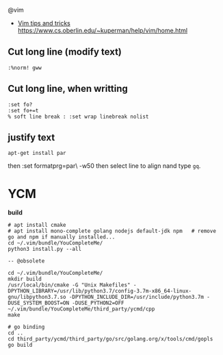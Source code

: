 @vim


* [Vim tips and tricks](html/vim-tips-tricks/home.html)
https://www.cs.oberlin.edu/~kuperman/help/vim/home.html

## Cut long line (modify text)

    :%norm! gww

## Cut long line, when writting

```vim
:set fo?
:set fo+=t
% soft line break : :set wrap linebreak nolist
```

## justify text

    apt-get install par

then
:set formatprg=par\ -w50
then select line to align nand type `gq`.

# YCM

**build**

    # apt install cmake
    # apt install mono-complete golang nodejs default-jdk npm   # remove go and npm if manually installed...
    cd ~/.vim/bundle/YouCompleteMe/
    python3 install.py --all

    -- @obsolete

    cd ~/.vim/bundle/YouCompleteMe/
    mkdir build
    /usr/local/bin/cmake -G "Unix Makefiles" -DPYTHON_LIBRARY=/usr/lib/python3.7/config-3.7m-x86_64-linux-gnu/libpython3.7.so -DPYTHON_INCLUDE_DIR=/usr/include/python3.7m -DUSE_SYSTEM_BOOST=ON -DUSE_PYTHON2=OFF ~/.vim/bundle/YouCompleteMe/third_party/ycmd/cpp
    make

    # go binding
    cd ..
    cd third_party/ycmd/third_party/go/src/golang.org/x/tools/cmd/gopls
    go build
